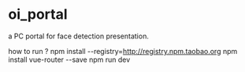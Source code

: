 # oi_portal

a PC portal for face detection presentation.


how to run ? 
npm install --registry=http://registry.npm.taobao.org 
npm install vue-router --save 
npm run dev 

